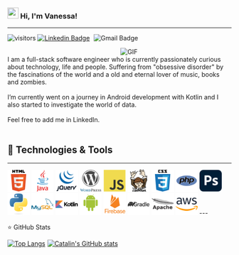 ### <img src="https://user-images.githubusercontent.com/50116696/117180968-23688f80-adab-11eb-86f4-c73e86d19d46.gif" width="25" height="25"> Hi, I'm Vanessa!

<hr></hr>

![visitors](https://visitor-badge.glitch.me/badge?page_id=page.id) 
<a href="https://www.linkedin.com/in/vanessa-sharine-careaga-camelo-63a95a1b2/" rel="nofollow"><img src="https://camo.githubusercontent.com/93ca47e21e17f622a41d26d599e008e4c30b8a322186f18019bc43d54f57b0c9/68747470733a2f2f696d672e736869656c64732e696f2f62616467652f2d4c696e6b6564496e2d3065373661383f7374796c653d666c61742d737175617265266c6f676f3d4c696e6b6564696e266c6f676f436f6c6f723d7768697465" alt="Linkedin Badge" data-canonical-src="https://img.shields.io/badge/-LinkedIn-0e76a8?style=flat-square&amp;logo=Linkedin&amp;logoColor=white" style="max-width:100%;"></a>
<img src="https://camo.githubusercontent.com/faba74f6fb95df35fba91ca8d1ca0e77df78ccb528e7af1af7513bcf63a1e644/68747470733a2f2f696d672e736869656c64732e696f2f62616467652f2d476d61696c2d6331343433383f7374796c653d666c61742d737175617265266c6f676f3d476d61696c266c6f676f436f6c6f723d7768697465266c696e6b3d6d61696c746f3a65676173686972612e73617975726940676d61696c2e636f6d" alt="Gmail Badge" data-canonical-src="https://img.shields.io/badge/-Gmail-c14438?style=flat-square&amp;logo=Gmail&amp;logoColor=white&amp;link=mailto:vanessasharine@gmail.com" style="max-width:100%; margin-left:5px">

<img align="right" alt="GIF" src="https://user-images.githubusercontent.com/50116696/117180909-0e8bfc00-adab-11eb-9a4d-4796824804f8.png" width="250" >
<br>
I am a full-stack software engineer who is currently passionately curious about technology, life and people. Suffering from "obsessive disorder" by the fascinations of the world and a old and eternal lover of music, books and zombies.
<br><br>
I’m currently went on a journey in Android development with Kotlin and I also started to investigate the world of data.
<br><br>
Feel free to add me in LinkedIn.
<br><br>


<h2>🧰 Technologies & Tools</h2>


---


<img src="https://github.com/devicons/devicon/blob/master/icons/html5/html5-original-wordmark.svg" width="50" >
<img src="https://github.com/devicons/devicon/blob/master/icons/java/java-original-wordmark.svg" width="50" >
<img src="https://github.com/devicons/devicon/blob/master/icons/jquery/jquery-original-wordmark.svg" width="50" >
<img src="https://github.com/devicons/devicon/blob/master/icons/wordpress/wordpress-original.svg" width="50" >

<img src="https://github.com/devicons/devicon/blob/master/icons/javascript/javascript-original.svg" width="50" >
<img src="https://github.com/devicons/devicon/blob/master/icons/composer/composer-original.svg" width="50" >
<img src="https://github.com/devicons/devicon/blob/master/icons/css3/css3-original-wordmark.svg" width="50" >
<img src="https://github.com/devicons/devicon/blob/master/icons/php/php-original.svg" width="50" >
<img src="https://github.com/devicons/devicon/blob/master/icons/photoshop/photoshop-plain.svg" width="50" >
<img src="https://github.com/devicons/devicon/blob/master/icons/python/python-original.svg" width="50" >
<img src="https://github.com/devicons/devicon/blob/master/icons/mysql/mysql-original-wordmark.svg" width="50" >
<img src="https://github.com/devicons/devicon/blob/master/icons/kotlin/kotlin-original-wordmark.svg" width="50" >
<img src="https://github.com/devicons/devicon/blob/master/icons/android/android-original-wordmark.svg" width="50" >
<img src="https://github.com/devicons/devicon/blob/master/icons/firebase/firebase-plain-wordmark.svg" width="50" >
<img src="https://github.com/devicons/devicon/blob/master/icons/gradle/gradle-plain-wordmark.svg" width="50" >
<img src="https://github.com/devicons/devicon/blob/master/icons/apache/apache-original-wordmark.svg" width="50" >
<img src="https://github.com/devicons/devicon/blob/master/icons/amazonwebservices/amazonwebservices-original-wordmark.svg" width="50" >
---

⭐ GitHub Stats

[![Top Langs](https://github-readme-stats.vercel.app/api/top-langs/?username=VanSharine&hide=java,html,css&theme=radical)](https://github.com/anuraghazra/github-readme-stats)<span style="margin-left:5px">[![Catalin's GitHub stats](https://github-readme-stats.vercel.app/api?username=VanSharine&theme=radical)](https://github.com/anuraghazra/github-readme-stats)</div>





<!--
**VanSharine/VanSharine** is a ✨ _special_ ✨ repository because its `README.md` (this file) appears on your GitHub profile.
### <img src="https://user-images.githubusercontent.com/50116696/117180968-23688f80-adab-11eb-86f4-c73e86d19d46.gif" width="25" height="25"> Hi, I'm Vanessa!

📈 My GitHub Stats

